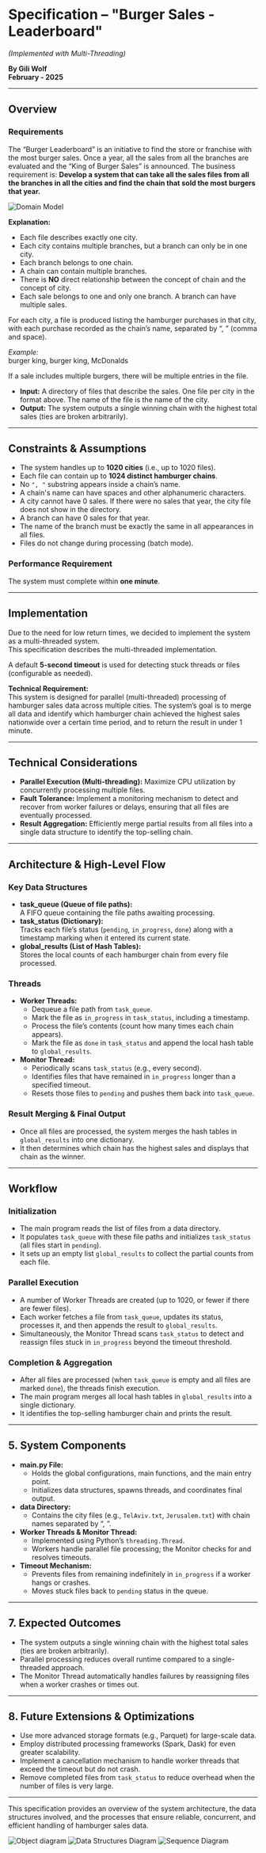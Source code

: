 # Specification – "Burger Sales - Leaderboard"  
*(Implemented with Multi-Threading)*

**By Gili Wolf**  
**February - 2025**

---

## Overview

### Requirements
The “Burger Leaderboard” is an initiative to find the store or franchise with the most burger sales. Once a year, all the sales from all the branches are evaluated and the “King of Burger Sales” is announced. The business requirement is: **Develop a system that can take all the sales files from all the branches in all the cities and find the chain that sold the most burgers that year.**

![Domain Model](DomainModel.jpg)

**Explanation:**  
- Each file describes exactly one city.
- Each city contains multiple branches, but a branch can only be in one city.
- Each branch belongs to one chain.
- A chain can contain multiple branches.
- There is **NO** direct relationship between the concept of chain and the concept of city.
- Each sale belongs to one and only one branch. A branch can have multiple sales.

For each city, a file is produced listing the hamburger purchases in that city, with each purchase recorded as the chain’s name, separated by “, ” (comma and space).

_Example:_  
burger king, burger king, McDonalds

If a sale includes multiple burgers, there will be multiple entries in the file.

- **Input:** A directory of files that describe the sales. One file per city in the format above. The name of the file is the name of the city.
- **Output:** The system outputs a single winning chain with the highest total sales (ties are broken arbitrarily).

---

## Constraints & Assumptions

- The system handles up to **1020 cities** (i.e., up to 1020 files).
- Each file can contain up to **1024 distinct hamburger chains**.
- No `", "` substring appears inside a chain’s name.
- A chain's name can have spaces and other alphanumeric characters.
- A city cannot have 0 sales. If there were no sales that year, the city file does not show in the directory.
- A branch can have 0 sales for that year.
- The name of the branch must be exactly the same in all appearances in all files.
- Files do not change during processing (batch mode).

### Performance Requirement
The system must complete within **one minute**.

---

## Implementation

Due to the need for low return times, we decided to implement the system as a multi-threaded system.  
This specification describes the multi-threaded implementation.

A default **5-second timeout** is used for detecting stuck threads or files (configurable as needed).

**Technical Requirement:**  
This system is designed for parallel (multi-threaded) processing of hamburger sales data across multiple cities. The system’s goal is to merge all data and identify which hamburger chain achieved the highest sales nationwide over a certain time period, and to return the result in under 1 minute.

---

## Technical Considerations

- **Parallel Execution (Multi-threading):** Maximize CPU utilization by concurrently processing multiple files.
- **Fault Tolerance:** Implement a monitoring mechanism to detect and recover from worker failures or delays, ensuring that all files are eventually processed.
- **Result Aggregation:** Efficiently merge partial results from all files into a single data structure to identify the top-selling chain.

---

## Architecture & High-Level Flow

### Key Data Structures
- **task_queue (Queue of file paths):**  
  A FIFO queue containing the file paths awaiting processing.
- **task_status (Dictionary):**  
  Tracks each file’s status (`pending`, `in_progress`, `done`) along with a timestamp marking when it entered its current state.
- **global_results (List of Hash Tables):**  
  Stores the local counts of each hamburger chain from every file processed.

### Threads
- **Worker Threads:**  
  - Dequeue a file path from `task_queue`.
  - Mark the file as `in_progress` in `task_status`, including a timestamp.
  - Process the file’s contents (count how many times each chain appears).
  - Mark the file as `done` in `task_status` and append the local hash table to `global_results`.
- **Monitor Thread:**  
  - Periodically scans `task_status` (e.g., every second).
  - Identifies files that have remained in `in_progress` longer than a specified timeout.
  - Resets those files to `pending` and pushes them back into `task_queue`.

### Result Merging & Final Output
- Once all files are processed, the system merges the hash tables in `global_results` into one dictionary.
- It then determines which chain has the highest sales and displays that chain as the winner.

---

## Workflow

### Initialization
- The main program reads the list of files from a data directory.
- It populates `task_queue` with these file paths and initializes `task_status` (all files start in `pending`).
- It sets up an empty list `global_results` to collect the partial counts from each file.

### Parallel Execution
- A number of Worker Threads are created (up to 1020, or fewer if there are fewer files).
- Each worker fetches a file from `task_queue`, updates its status, processes it, and then appends the result to `global_results`.
- Simultaneously, the Monitor Thread scans `task_status` to detect and reassign files stuck in `in_progress` beyond the timeout threshold.

### Completion & Aggregation
- After all files are processed (when `task_queue` is empty and all files are marked `done`), the threads finish execution.
- The main program merges all local hash tables in `global_results` into a single dictionary.
- It identifies the top-selling hamburger chain and prints the result.

---

## 5. System Components

- **main.py File:**  
  - Holds the global configurations, main functions, and the main entry point.
  - Initializes data structures, spawns threads, and coordinates final output.
- **data Directory:**  
  - Contains the city files (e.g., `TelAviv.txt`, `Jerusalem.txt`) with chain names separated by “, ”.
- **Worker Threads & Monitor Thread:**  
  - Implemented using Python’s `threading.Thread`.
  - Workers handle parallel file processing; the Monitor checks for and resolves timeouts.
- **Timeout Mechanism:**  
  - Prevents files from remaining indefinitely in `in_progress` if a worker hangs or crashes.
  - Moves stuck files back to `pending` status in the queue.

---

## 7. Expected Outcomes

- The system outputs a single winning chain with the highest total sales (ties are broken arbitrarily).
- Parallel processing reduces overall runtime compared to a single-threaded approach.
- The Monitor Thread automatically handles failures by reassigning files when a worker crashes or times out.

---

## 8. Future Extensions & Optimizations

- Use more advanced storage formats (e.g., Parquet) for large-scale data.
- Employ distributed processing frameworks (Spark, Dask) for even greater scalability.
- Implement a cancellation mechanism to handle worker threads that exceed the timeout but do not crash.
- Remove completed files from `task_status` to reduce overhead when the number of files is very large.

---

This specification provides an overview of the system architecture, the data structures involved, and the processes that ensure reliable, concurrent, and efficient handling of hamburger sales data.

![Object diagram](Objectdiagram.jpg)
![Data Structures Diagram](DataStructuresDiagram.jpg)
![Sequence Diagram](SequenceDiagram.jpg)
